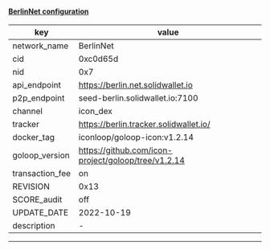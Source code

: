 #### [BerlinNet configuration](https://networkinfo.solidwallet.io/node_info/BerlinNet/default_configure.yml)
|key|value|
|---|---|
|network_name|BerlinNet|
|cid|0xc0d65d|
|nid|0x7|
|api_endpoint|https://berlin.net.solidwallet.io|
|p2p_endpoint|seed-berlin.solidwallet.io:7100|
|channel|icon_dex|
|tracker|https://berlin.tracker.solidwallet.io/|
|docker_tag|iconloop/goloop-icon:v1.2.14|
|goloop_version|https://github.com/icon-project/goloop/tree/v1.2.14|
|transaction_fee|on|
|REVISION|0x13|
|SCORE_audit|off|
|UPDATE_DATE|2022-10-19|
|description|-|
---
